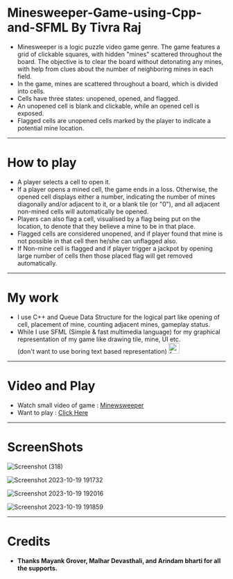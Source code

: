 # Minesweeper-Game-using-Cpp-and-SFML By Tivra Raj

- Minesweeper is a logic puzzle video game genre. The game features a grid of clickable squares, with hidden "mines" scattered throughout the board. The objective is to clear the board without detonating any mines, with help from clues about the number of neighboring mines in each field. 
- In the game, mines are scattered throughout a board, which is divided into cells. 
- Cells have three states: unopened, opened, and flagged. 
- An unopened cell is blank and clickable, while an opened cell is exposed. 
- Flagged cells are unopened cells marked by the player to indicate a potential mine location.

---

# How to play

- A player selects a cell to open it. 
- If a player opens a mined cell, the game ends in a loss. Otherwise, the opened cell displays either a number, indicating the number of mines diagonally and/or adjacent to it, or a blank tile (or "0"), and all adjacent non-mined cells will automatically be opened. 
- Players can also flag a cell, visualised by a flag being put on the location, to denote that they believe a mine to be in that place. 
- Flagged cells are considered unopened, and if player found that mine is not possible in that cell then he/she can unflagged also.
- If Non-mine cell is flagged and if player trigger a jackpot by opening large number of cells then those placed flag will get removed automatically.

---

# My work

- I use C++ and Queue Data Structure for the logical part like opening of cell, placement of mine, counting adjacent mines, gameplay status.
- While I use SFML (Simple & fast multimedia language) for my graphical representation of my game like drawing tile, mine, UI etc.<br>(don't want to use boring text based representation) <img src="https://github.com/Tivra-Raj/Minesweeper-Game-using-Cpp-and-SFML/assets/107213542/55bc1a72-61cd-4ee2-84c4-d2069d071987" alt="face-with-tongue" width="25" />

---

# Video and Play

- Watch small video of game : <a href="https://www.youtube.com/watch?v=qtc7fnpMBwE" target="_blank">Minewsweeper</a>
- Want to play : <a href="https://kingpheonix.itch.io/minesweeper" target="_blank">Click Here</a>

---

# ScreenShots

![Screenshot (318)](https://github.com/Tivra-Raj/Minesweeper-Game-using-Cpp-and-SFML/assets/107213542/3f7aaf26-e513-4e80-833f-d1842ebe0991)

![Screenshot 2023-10-19 191732](https://github.com/Tivra-Raj/Minesweeper-Game-using-Cpp-and-SFML/assets/107213542/6b28ef18-d124-48ff-9d5d-2614698be757)

![Screenshot 2023-10-19 192016](https://github.com/Tivra-Raj/Minesweeper-Game-using-Cpp-and-SFML/assets/107213542/83c9db6c-ef49-40d6-b54f-1e1abd8c3a93)

![Screenshot 2023-10-19 191859](https://github.com/Tivra-Raj/Minesweeper-Game-using-Cpp-and-SFML/assets/107213542/e12349ee-e620-4119-96ff-2e2fccb0bb96)

---

# Credits

- **Thanks Mayank Grover, Malhar Devasthali, and Arindam bharti for all the supports.**
